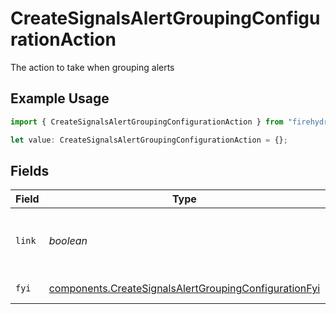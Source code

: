 # CreateSignalsAlertGroupingConfigurationAction

The action to take when grouping alerts

## Example Usage

```typescript
import { CreateSignalsAlertGroupingConfigurationAction } from "firehydrant-typescript-sdk/models/components";

let value: CreateSignalsAlertGroupingConfigurationAction = {};
```

## Fields

| Field                                                                                                                          | Type                                                                                                                           | Required                                                                                                                       | Description                                                                                                                    |
| ------------------------------------------------------------------------------------------------------------------------------ | ------------------------------------------------------------------------------------------------------------------------------ | ------------------------------------------------------------------------------------------------------------------------------ | ------------------------------------------------------------------------------------------------------------------------------ |
| `link`                                                                                                                         | *boolean*                                                                                                                      | :heavy_minus_sign:                                                                                                             | Link the alerts and do not notify anyone                                                                                       |
| `fyi`                                                                                                                          | [components.CreateSignalsAlertGroupingConfigurationFyi](../../models/components/createsignalsalertgroupingconfigurationfyi.md) | :heavy_minus_sign:                                                                                                             | Send FYI notification                                                                                                          |